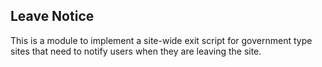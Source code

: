 Leave Notice
------------

This is a module to implement a site-wide exit script for government type sites that need to notify users when they are leaving the site. 